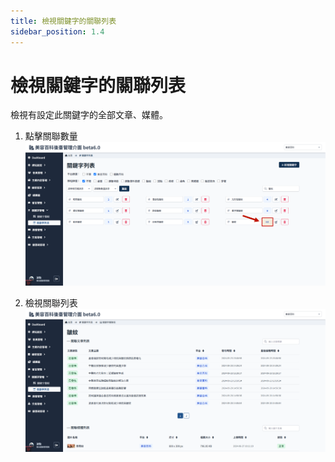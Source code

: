 ```yaml
---
title: 檢視關鍵字的關聯列表
sidebar_position: 1.4
---
```


# 檢視關鍵字的關聯列表

檢視有設定此關鍵字的全部文章、媒體。

1. 點擊關聯數量
   ![關聯](img/show-related-01.png)

2. 檢視關聯列表
   ![關聯](img/show-related-02.png)
